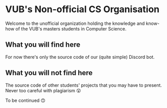 # VUB's Non-official CS Organisation
Welcome to the unofficial organization holding the knowledge and know-how of the VUB's masters students in Computer Science.

## What you will find here
For now there's only the source code of our (quite simple) Discord bot.

## What you will not find here
The source code of other students' projects that you may have to present. Never too careful with plagiarism 😲

To be continued 🙃
